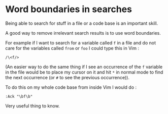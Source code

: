 # Word boundaries in searches

Being able to search for stuff in a file or a code base is an important skill.

A good way to remove irrelevant search results is to use word boundaries.

For example if I want to search for a variable called `f` in a file and do not
care for the variables called `from` or `foo` I could type this in Vim :

`/\<f/>`

(An easier way to do the same thing if I see an occurrence of the `f` variable
in the file would be to place my cursor on it and hit `*` in normal mode to
find the next occurrence (or `#` to see the previous occurrence)).

To do this on my whole code base from inside Vim I would do :

`:Ack "\bf\b"`

Very useful thing to know.
